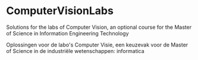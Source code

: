 # ComputerVisionLabs
Solutions for the labs of Computer Vision, an optional course for the Master of Science in Information Engineering Technology

Oplossingen voor de labo's Computer Visie, een keuzevak voor de Master of Science in de industriële wetenschappen: informatica
